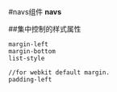 #navs组件 **navs**


##集中控制的样式属性

	
	margin-left
	margin-bottom
	list-style

	//for webkit default margin.
	padding-left